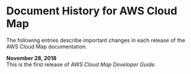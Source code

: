 # Document History for AWS Cloud Map<a name="doc-history"></a>

The following entries describe important changes in each release of the AWS Cloud Map documentation\.

**November 28, 2018**  
This is the first release of *AWS Cloud Map Developer Guide*\. 